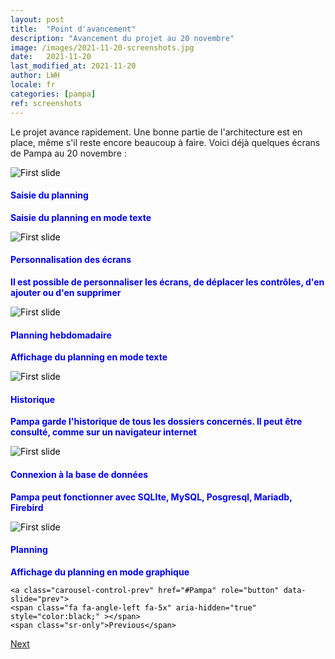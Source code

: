 ```yaml
---
layout: post
title:  "Point d'avancement"
description: "Avancement du projet au 20 novembre"
image: /images/2021-11-20-screenshots.jpg
date:   2021-11-20
last_modified_at: 2021-11-20
author: LWH
locale: fr
categories: [pampa]
ref: screenshots 
---
```

Le projet avance rapidement. Une bonne partie de l'architecture est en place, même s'il reste encore beaucoup à faire. Voici déjà quelques écrans de Pampa au 20 novembre :

<div id="Pampa" class="carousel slide" data-ride="carousel" style="color:black;">
  <div class="carousel-inner">
    <div class="carousel-item active">
      <img class="d-block w-100" src="{{ '/images/2021-11-20-pampa_01.jpg' | relative_url }}" alt="First slide">
      <div class="carousel-caption d-none d-md-block" style="color:blue;">
        <h4><b>Saisie du planning</b></h4>
        <p><b>Saisie du planning en mode texte</b></p>
      </div>
    </div>
    <div class="carousel-item">
       <img class="d-block w-100" src="{{ '/images/2021-11-20-pampa_02.jpg' | relative_url }}" alt="First slide">
      <div class="carousel-caption d-none d-md-block" style="color:blue;">
        <h4><b>Personnalisation des écrans</b></h4>
        <p><b>Il est possible de personnaliser les écrans, de déplacer les contrôles, d'en ajouter ou d'en supprimer</b></p>
      </div>    
    </div>
    <div class="carousel-item">
       <img class="d-block w-100" src="{{ '/images/2021-11-20-pampa_03.jpg' | relative_url }}" alt="First slide">
      <div class="carousel-caption d-none d-md-block" style="color:blue;">
        <h4><b>Planning hebdomadaire</b></h4>
        <p><b>Affichage du planning en mode texte</b></p>
      </div>  
    </div>
    <div class="carousel-item">
       <img class="d-block w-100" src="{{ '/images/2021-11-20-pampa_04.jpg' | relative_url }}" alt="First slide">
      <div class="carousel-caption d-none d-md-block" style="color:blue;">
        <h4><b>Historique</b></h4>
        <p><b>Pampa garde l'historique de tous les dossiers concernés. Il peut être consulté, comme sur un navigateur internet</b></p>
      </div>  
    </div> 
    <div class="carousel-item">
       <img class="d-block w-100" src="{{ '/images/2021-11-20-pampa_05.jpg' | relative_url }}" alt="First slide">
      <div class="carousel-caption d-none d-md-block" style="color:blue;">
        <h4><b>Connexion à la base de données</b></h4>
        <p><b>Pampa peut fonctionner avec SQLIte, MySQL, Posgresql, Mariadb, Firebird</b></p>
      </div>  
    </div>    
    <div class="carousel-item">
       <img class="d-block w-100" src="{{ '/images/2021-11-20-pampa_06.jpg' | relative_url }}" alt="First slide">
      <div class="carousel-caption d-none d-md-block" style="color:blue;">
        <h4><b>Planning</b></h4>
        <p><b>Affichage du planning en mode graphique</b></p>
      </div>  
    </div>  
  </div>
  
    <a class="carousel-control-prev" href="#Pampa" role="button" data-slide="prev">
    <span class="fa fa-angle-left fa-5x" aria-hidden="true" style="color:black;" ></span>
    <span class="sr-only">Previous</span>
  </a>
  <a class="carousel-control-next" href="#Pampa" role="button" data-slide="next">
    <span class="fa fa-angle-right fa-5x" aria-hidden="true" style="color:black;" ></span>
    <span class="sr-only">Next</span>
  </a>
  
</div>

